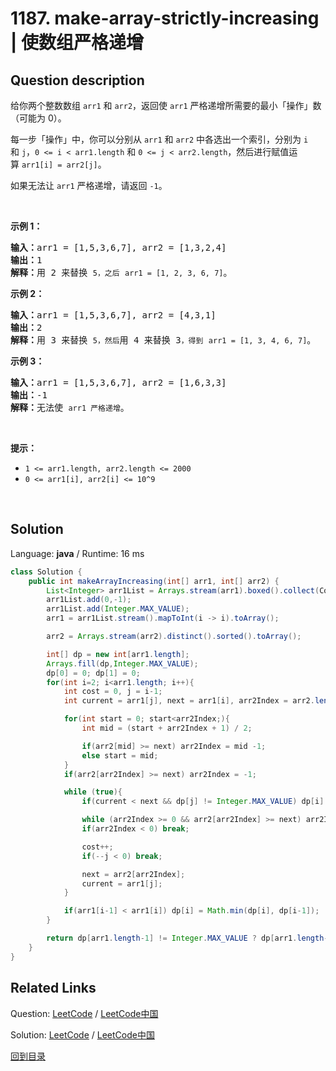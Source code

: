 ﻿# 1187. make-array-strictly-increasing | 使数组严格递增

## Question description

<!--If you want to use the English description, use <p>Given two integer arrays&nbsp;<code>arr1</code> and <code>arr2</code>, return the minimum number of operations (possibly zero) needed&nbsp;to make <code>arr1</code> strictly increasing.</p>

<p>In one operation, you can choose two indices&nbsp;<code>0 &lt;=&nbsp;i &lt; arr1.length</code>&nbsp;and&nbsp;<code>0 &lt;= j &lt; arr2.length</code>&nbsp;and do the assignment&nbsp;<code>arr1[i] = arr2[j]</code>.</p>

<p>If there is no way to make&nbsp;<code>arr1</code>&nbsp;strictly increasing,&nbsp;return&nbsp;<code>-1</code>.</p>

<p>&nbsp;</p>
<p><strong>Example 1:</strong></p>

<pre>
<strong>Input:</strong> arr1 = [1,5,3,6,7], arr2 = [1,3,2,4]
<strong>Output:</strong> 1
<strong>Explanation:</strong> Replace <code>5</code> with <code>2</code>, then <code>arr1 = [1, 2, 3, 6, 7]</code>.
</pre>

<p><strong>Example 2:</strong></p>

<pre>
<strong>Input:</strong> arr1 = [1,5,3,6,7], arr2 = [4,3,1]
<strong>Output:</strong> 2
<strong>Explanation:</strong> Replace <code>5</code> with <code>3</code> and then replace <code>3</code> with <code>4</code>. <code>arr1 = [1, 3, 4, 6, 7]</code>.
</pre>

<p><strong>Example 3:</strong></p>

<pre>
<strong>Input:</strong> arr1 = [1,5,3,6,7], arr2 = [1,6,3,3]
<strong>Output:</strong> -1
<strong>Explanation:</strong> You can&#39;t make <code>arr1</code> strictly increasing.</pre>

<p>&nbsp;</p>
<p><strong>Constraints:</strong></p>

<ul>
	<li><code>1 &lt;= arr1.length, arr2.length &lt;= 2000</code></li>
	<li><code>0 &lt;= arr1[i], arr2[i] &lt;= 10^9</code></li>
</ul>

<p>&nbsp;</p> instead-->
<p>给你两个整数数组&nbsp;<code>arr1</code> 和 <code>arr2</code>，返回使&nbsp;<code>arr1</code>&nbsp;严格递增所需要的最小「操作」数（可能为 0）。</p>

<p>每一步「操作」中，你可以分别从 <code>arr1</code> 和 <code>arr2</code> 中各选出一个索引，分别为&nbsp;<code>i</code> 和&nbsp;<code>j</code>，<code>0 &lt;=&nbsp;i &lt; arr1.length</code>&nbsp;和&nbsp;<code>0 &lt;= j &lt; arr2.length</code>，然后进行赋值运算&nbsp;<code>arr1[i] = arr2[j]</code>。</p>

<p>如果无法让&nbsp;<code>arr1</code>&nbsp;严格递增，请返回&nbsp;<code>-1</code>。</p>

<p>&nbsp;</p>

<p><strong>示例 1：</strong></p>

<pre><strong>输入：</strong>arr1 = [1,5,3,6,7], arr2 = [1,3,2,4]
<strong>输出：</strong>1
<strong>解释：</strong>用 2 来替换 <code>5，之后</code> <code>arr1 = [1, 2, 3, 6, 7]</code>。
</pre>

<p><strong>示例 2：</strong></p>

<pre><strong>输入：</strong>arr1 = [1,5,3,6,7], arr2 = [4,3,1]
<strong>输出：</strong>2
<strong>解释：</strong>用 3 来替换 <code>5，然后</code>用 4 来替换 3<code>，得到</code> <code>arr1 = [1, 3, 4, 6, 7]</code>。
</pre>

<p><strong>示例&nbsp;3：</strong></p>

<pre><strong>输入：</strong>arr1 = [1,5,3,6,7], arr2 = [1,6,3,3]
<strong>输出：</strong>-1
<strong>解释：</strong>无法使 <code>arr1 严格递增</code>。</pre>

<p>&nbsp;</p>

<p><strong>提示：</strong></p>

<ul>
	<li><code>1 &lt;= arr1.length, arr2.length &lt;= 2000</code></li>
	<li><code>0 &lt;= arr1[i], arr2[i] &lt;= 10^9</code></li>
</ul>

<p>&nbsp;</p>




## Solution

Language: **java**  /  Runtime: 16 ms

```java
class Solution {
    public int makeArrayIncreasing(int[] arr1, int[] arr2) {
        List<Integer> arr1List = Arrays.stream(arr1).boxed().collect(Collectors.toList());
        arr1List.add(0,-1);
        arr1List.add(Integer.MAX_VALUE);
        arr1 = arr1List.stream().mapToInt(i -> i).toArray();

        arr2 = Arrays.stream(arr2).distinct().sorted().toArray();

        int[] dp = new int[arr1.length];
        Arrays.fill(dp,Integer.MAX_VALUE);
        dp[0] = 0; dp[1] = 0;
        for(int i=2; i<arr1.length; i++){
            int cost = 0, j = i-1;
            int current = arr1[j], next = arr1[i], arr2Index = arr2.length-1;

            for(int start = 0; start<arr2Index;){
                int mid = (start + arr2Index + 1) / 2;

                if(arr2[mid] >= next) arr2Index = mid -1;
                else start = mid;
            }
            if(arr2[arr2Index] >= next) arr2Index = -1;

            while (true){
                if(current < next && dp[j] != Integer.MAX_VALUE) dp[i] = Math.min(dp[i], dp[j] + cost);

                while (arr2Index >= 0 && arr2[arr2Index] >= next) arr2Index--;
                if(arr2Index < 0) break;

                cost++;
                if(--j < 0) break;

                next = arr2[arr2Index];
                current = arr1[j];
            }

            if(arr1[i-1] < arr1[i]) dp[i] = Math.min(dp[i], dp[i-1]);
        }

        return dp[arr1.length-1] != Integer.MAX_VALUE ? dp[arr1.length-1] : -1;
    }
}


```



## Related Links

Question: [LeetCode](https://leetcode.com/problems/make-array-strictly-increasing/description/)  /  [LeetCode中国](https://leetcode-cn.com/problems/make-array-strictly-increasing/description/)

Solution: [LeetCode](https://leetcode.com/articles/make-array-strictly-increasing/)  /  [LeetCode中国](https://leetcode-cn.com/articles/make-array-strictly-increasing/)

[回到目录](../README.md)